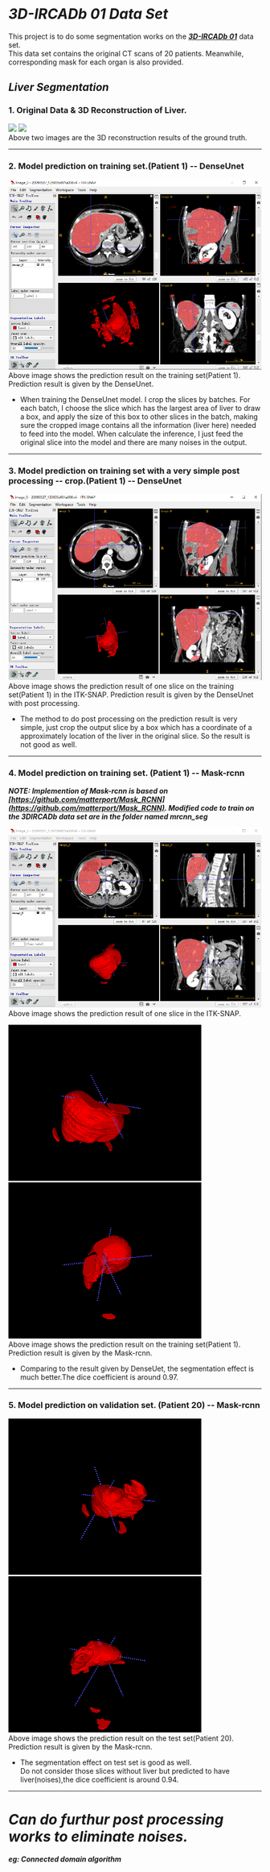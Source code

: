 # ***3D-IRCADb 01 Data Set***  

This project is to do some segmentation works on the [***3D-IRCADb 01***](https://www.ircad.fr/research/3d-ircadb-01/) data set.  
This data set contains the original CT scans of 20 patients. Meanwhile, corresponding mask for each organ is also provided.  

## ***Liver Segmentation***

### **1. Original Data & 3D Reconstruction of Liver.**  


![](https://github.com/NusLuoKe/tf_dicom/blob/master/readme_img/ori_mask_1.png)
![](https://github.com/NusLuoKe/tf_dicom/blob/master/readme_img/ori_mask_2.png)    
Above two images are the 3D reconstruction results of the ground truth.  

---
### **2. Model prediction on training set.(Patient 1) -- DenseUnet**    


![](https://github.com/NusLuoKe/IRCADb/blob/master/readme_img/dense_unet_p1.png)
Above image shows the prediction result on the training set(Patient 1). 
Prediction result is given by the DenseUnet.    
  
 * When training the DenseUnet model. I crop the slices by batches. For each batch, I choose the slice which has the 
 largest area of liver to draw a box, and apply the size of this box to other slices in the batch, making sure the 
 cropped image contains all the information (liver here) needed to feed into the model. When calculate the inference, I 
 just feed the original slice into the model and there are many noises in the output. 


---
### **3. Model prediction on training set with a very simple post processing -- crop.(Patient 1) -- DenseUnet**  


![](https://github.com/NusLuoKe/IRCADb/blob/master/readme_img/dense_unet_p1_post_processing.png)
Above image shows the prediction result of one slice on the training set(Patient 1) in the ITK-SNAP. 
Prediction result is given by the DenseUnet with post processing.  

* The method to do post processing on the prediction result is very simple, just crop the output slice by a box 
which has a coordinate of a approximately location of the liver in the original slice. So the result is not good as well.
  

---   
### **4. Model prediction on training set. (Patient 1) -- Mask-rcnn**


***NOTE: Implemention of Mask-rcnn is based on [https://github.com/matterport/Mask_RCNN](https://github.com/matterport/Mask_RCNN). 
Modified code to train on the 3DIRCADb data set are in the folder named mrcnn_seg*** 
  
![](https://github.com/NusLuoKe/IRCADb/blob/master/readme_img/mrcnn_p1.png)
Above image shows the prediction result of one slice in the ITK-SNAP.  
  
       
![](https://github.com/NusLuoKe/IRCADb/blob/master/readme_img/mrcnn_p1_01.png)
![](https://github.com/NusLuoKe/IRCADb/blob/master/readme_img/mrcnn_p1_02.png)  
Above image shows the prediction result on the training set(Patient 1). 
Prediction result is given by the Mask-rcnn.  

* Comparing to the result given by DenseUet, the segmentation effect is much better.The dice coefficient is around 0.97.

---
### **5. Model prediction on validation set. (Patient 20) -- Mask-rcnn**


![](https://github.com/NusLuoKe/IRCADb/blob/master/readme_img/mrcnn_p20_01.png)
![](https://github.com/NusLuoKe/IRCADb/blob/master/readme_img/mrcnn_p20_02.png)  
Above image shows the prediction result on the test set(Patient 20). 
Prediction result is given by the Mask-rcnn.  

* The segmentation effect on test set is good as well.  
Do not consider those slices without liver but predicted to have liver(noises),the dice coefficient is around 0.94. 

--- 
 

# ***Can do furthur post processing works to eliminate noises.***  
 ***eg: Connected domain algorithm***



